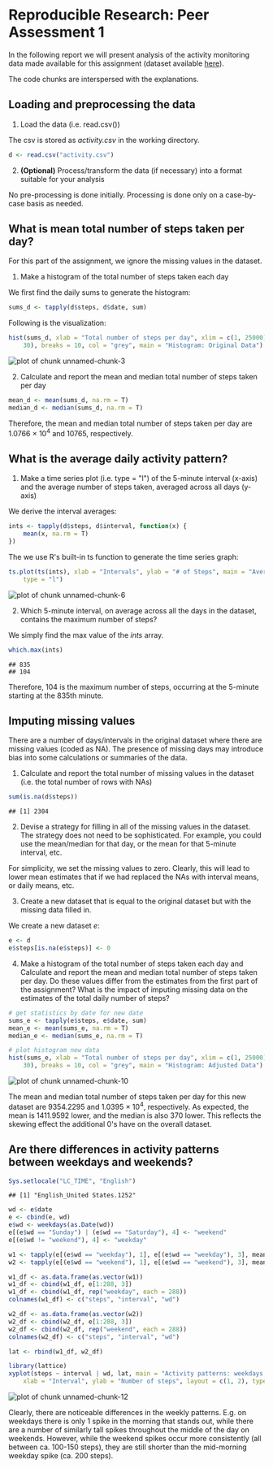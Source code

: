 # Reproducible Research: Peer Assessment 1

In the following report we will present analysis of the activity monitoring data made available for this assignment (dataset available [here](https://d396qusza40orc.cloudfront.net/repdata%2Fdata%2Factivity.zip)).

The code chunks are interspersed with the explanations.

## Loading and preprocessing the data

1. Load the data (i.e. read.csv())

The csv is stored as *activity.csv* in the working directory.


```r
d <- read.csv("activity.csv")
```



2. **(Optional)** Process/transform the data (if necessary) into a format suitable for your analysis

No pre-processing is done initially. Processing is done only on a case-by-case basis as needed. 

## What is mean total number of steps taken per day?

For this part of the assignment, we ignore the missing values in the dataset.

1. Make a histogram of the total number of steps taken each day

We first find the daily sums to generate the histogram:

```r
sums_d <- tapply(d$steps, d$date, sum)
```


Following is the visualization:

```r
hist(sums_d, xlab = "Total number of steps per day", xlim = c(1, 25000), ylim = c(1, 
    30), breaks = 10, col = "grey", main = "Histogram: Original Data")
```

![plot of chunk unnamed-chunk-3](unnamed-chunk-3.png) 


2. Calculate and report the mean and median total number of steps taken per day

```r
mean_d <- mean(sums_d, na.rm = T)
median_d <- median(sums_d, na.rm = T)
```


Therefore, the mean and median total number of steps taken per day are 1.0766 &times; 10<sup>4</sup> and 10765, respectively.


## What is the average daily activity pattern?

1. Make a time series plot (i.e. type = "l") of the 5-minute interval (x-axis) and the average number of steps taken, averaged across all days (y-axis)

We derive the interval averages:

```r
ints <- tapply(d$steps, d$interval, function(x) {
    mean(x, na.rm = T)
})
```


The we  use R's built-in ts function to generate the time series graph:

```r
ts.plot(ts(ints), xlab = "Intervals", ylab = "# of Steps", main = "Average Daily Activity Pattern", 
    type = "l")
```

![plot of chunk unnamed-chunk-6](unnamed-chunk-6.png) 


2. Which 5-minute interval, on average across all the days in the dataset, contains the maximum number of steps?

We simply find the max value of the *ints* array.

```r
which.max(ints)
```

```
## 835 
## 104
```


Therefore, 104 is the maximum number of steps, occurring at the 5-minute starting at the 835th minute. 


## Imputing missing values

There are a number of days/intervals in the original dataset where there are missing values (coded as NA). The presence of missing days may introduce bias into some calculations or summaries of the data.

1. Calculate and report the total number of missing values in the dataset (i.e. the total number of rows with NAs)


```r
sum(is.na(d$steps))
```

```
## [1] 2304
```


2. Devise a strategy for filling in all of the missing values in the dataset. The strategy does not need to be sophisticated. For example, you could use the mean/median for that day, or the mean for that 5-minute interval, etc.

For simplicity, we set the missing values to zero. Clearly, this will lead to lower mean estimates that if we had replaced the NAs with interval means, or daily means, etc.

3. Create a new dataset that is equal to the original dataset but with the missing data filled in.

We create a new dataset *e*:


```r
e <- d
e$steps[is.na(e$steps)] <- 0
```


4. Make a histogram of the total number of steps taken each day and Calculate and report the mean and median total number of steps taken per day. Do these values differ from the estimates from the first part of the assignment? What is the impact of imputing missing data on the estimates of the total daily number of steps?


```r
# get statistics by date for new date
sums_e <- tapply(e$steps, e$date, sum)
mean_e <- mean(sums_e, na.rm = T)
median_e <- median(sums_e, na.rm = T)

# plot histogram new data
hist(sums_e, xlab = "Total number of steps per day", xlim = c(1, 25000), ylim = c(1, 
    30), breaks = 10, col = "grey", main = "Histogram: Adjusted Data")
```

![plot of chunk unnamed-chunk-10](unnamed-chunk-10.png) 


The mean and median total number of steps taken per day for this new dataset are 9354.2295 and 1.0395 &times; 10<sup>4</sup>, respectively. As expected, the mean is 1411.9592 lower, and the median is also 370 lower. This reflects the skewing effect the additional 0's have on the overall dataset.

## Are there differences in activity patterns between weekdays and weekends?






```r
Sys.setlocale("LC_TIME", "English")
```

```
## [1] "English_United States.1252"
```

```r
wd <- e$date
e <- cbind(e, wd)
e$wd <- weekdays(as.Date(wd))
e[(e$wd == "Sunday") | (e$wd == "Saturday"), 4] <- "weekend"
e[(e$wd != "weekend"), 4] <- "weekday"

w1 <- tapply(e[(e$wd == "weekday"), 1], e[(e$wd == "weekday"), 3], mean)
w2 <- tapply(e[(e$wd == "weekend"), 1], e[(e$wd == "weekend"), 3], mean)

w1_df <- as.data.frame(as.vector(w1))
w1_df <- cbind(w1_df, e[1:288, 3])
w1_df <- cbind(w1_df, rep("weekday", each = 288))
colnames(w1_df) <- c("steps", "interval", "wd")

w2_df <- as.data.frame(as.vector(w2))
w2_df <- cbind(w2_df, e[1:288, 3])
w2_df <- cbind(w2_df, rep("weekend", each = 288))
colnames(w2_df) <- c("steps", "interval", "wd")

lat <- rbind(w1_df, w2_df)

library(lattice)
xyplot(steps ~ interval | wd, lat, main = "Activity patterns: weekdays vs. weekends", 
    xlab = "Interval", ylab = "Number of steps", layout = c(1, 2), type = "l")
```

![plot of chunk unnamed-chunk-12](unnamed-chunk-12.png) 


Clearly, there are noticeable differences in the weekly patterns. E.g. on weekdays there is only 1 spike in the morning that stands out, while there are a number of similarly tall spikes throughout the middle of the day on weekends. However, while the weekend spikes occur more consistently (all between ca. 100-150 steps), they are still shorter than the mid-morning weekday spike (ca. 200 steps).



